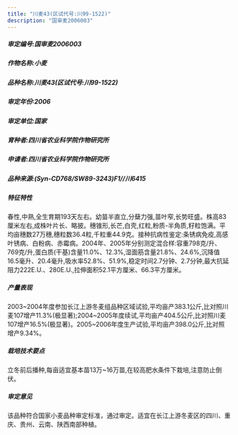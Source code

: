 ```yaml
---
title: "川麦43(区试代号:川99-1522)"
description: "国审麦2006003"
---
```

##### 审定编号:国审麦2006003

##### 作物名称:小麦

##### 品种名称:川麦43(区试代号:川99-1522)

##### 审定年份:2006

##### 审定单位:国家

##### 育种者:四川省农业科学院作物研究所

##### 申请者:四川省农业科学院作物研究所

##### 品种来源:(Syn-CD768/SW89-3243)F1//川6415

##### 特征特性
春性,中熟,全生育期193天左右。幼苗半直立,分蘖力强,苗叶窄,长势旺盛。株高83厘米左右,成株叶片长、略披。穗锥形,长芒,白壳,红粒,粉质-半角质,籽粒饱满。平均亩穗数27万穗,穗粒数36.4粒,千粒重44.9克。接种抗病性鉴定:条锈病免疫,高感叶锈病、白粉病、赤霉病。2004年、2005年分别测定混合样:容重798克/升、769克/升,蛋白质(干基)含量11.0%、12.3%,湿面筋含量21.8%、24.6%,沉降值16.5毫升、20.4毫升,吸水率52.8%、51.9%,稳定时间2.7分钟、2.7分钟,最大抗延阻力222E.U.、280E.U.,拉伸面积52.1平方厘米、66.3平方厘米。

##### 产量表现
2003~2004年度参加长江上游冬麦组品种区域试验,平均亩产383.1公斤,比对照川麦107增产11.3%(极显著);2004~2005年度续试,平均亩产404.5公斤,比对照川麦107增产16.5%(极显著)。2005~2006年度生产试验,平均亩产398.0公斤,比对照增产9.34%。

##### 栽培技术要点
立冬前后播种,每亩适宜基本苗13万~16万苗,在较高肥水条件下栽培,注意防止倒伏。

##### 审定意见
该品种符合国家小麦品种审定标准，通过审定。适宜在长江上游冬麦区的四川、重庆、贵州、云南、陕西南部种植。
